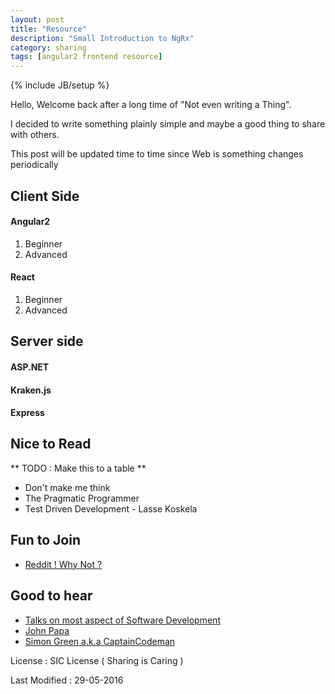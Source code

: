 ```yaml
---
layout: post
title: "Resource"
description: "Small Introduction to NgRx"
category: sharing
tags: [angular2 frontend resource]
---
```

{% include JB/setup %}

Hello, Welcome back after a long time of "Not even writing a Thing".

I decided to write something plainly simple and maybe a good thing to share with others.

This post will be updated time to time since Web is something changes periodically


## Client Side

#### Angular2
1. Beginner 
2. Advanced


#### React
1. Beginner
2. Advanced


## Server side

#### ASP.NET

#### Kraken.js

#### Express

## Nice to Read

** TODO : Make this to a table **

- Don't make me think
- The Pragmatic Programmer
- Test Driven Development - Lasse Koskela 

## Fun to Join
- [Reddit ! Why Not ?](https://www.reddit.com/r/programming)


## Good to hear

- [Talks on most aspect of Software Development](http://dotnetrocks.com/)
- [ John Papa ](https://johnpapa.net/)
- [ Simon Green a.k.a CaptainCodeman](http://www.captaincodeman.com/)





License : SIC License ( Sharing is Caring ) 

Last Modified : 29-05-2016